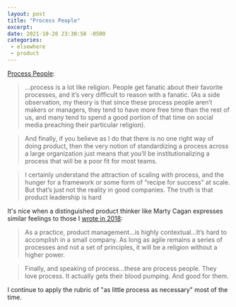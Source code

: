 ```yaml
---
layout: post
title: "Process People"
excerpt: 
date: 2021-10-28 23:30:58 -0500
categories: 
 - elsewhere
 - product
---
```


[Process People](https://svpg.com/process-people/):

> ...process is a lot like religion.  People get fanatic about their favorite processes, and it’s very difficult to reason with a fanatic.  (As a side observation, my theory is that since these process people aren’t makers or managers, they tend to have more free time than the rest of us, and many tend to spend a good portion of that time on social media preaching their particular religion).

> And finally, if you believe as I do that there is no one right way of doing product, then the very notion of standardizing a process across a large organization just means that you’ll be institutionalizing a process that will be a poor fit for most teams.

> I certainly understand the attraction of scaling with process, and the hunger for a framework or some form of “recipe for success” at scale.  But that’s just not the reality in good companies.  The truth is that product leadership is hard

It's nice when a distinguished product thinker like Marty Cagan expresses similar feelings to those I [wrote in 2018]({{site.url}}/2018/03/11/product-camp/):

> As a practice, product management...is highly contextual...It’s hard to accomplish in a small company. As long as agile remains a series of processes and not a set of principles, it will be a religion without a higher power.

> Finally, and speaking of process...these are process people. They love process. It actually gets their blood pumping. And good for them.

I continue to apply the rubric of "as little process as necessary" most of the time.
